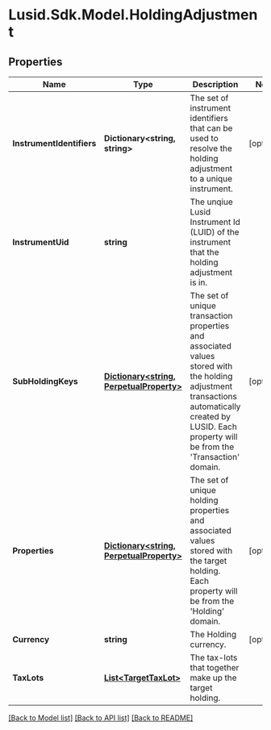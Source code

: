 
# Lusid.Sdk.Model.HoldingAdjustment

## Properties

Name | Type | Description | Notes
------------ | ------------- | ------------- | -------------
**InstrumentIdentifiers** | **Dictionary&lt;string, string&gt;** | The set of instrument identifiers that can be used to resolve the holding adjustment to a unique instrument. | [optional] 
**InstrumentUid** | **string** | The unqiue Lusid Instrument Id (LUID) of the instrument that the holding adjustment is in. | 
**SubHoldingKeys** | [**Dictionary&lt;string, PerpetualProperty&gt;**](PerpetualProperty.md) | The set of unique transaction properties and associated values stored with the holding adjustment transactions automatically created by LUSID. Each property will be from the &#39;Transaction&#39; domain. | [optional] 
**Properties** | [**Dictionary&lt;string, PerpetualProperty&gt;**](PerpetualProperty.md) | The set of unique holding properties and associated values stored with the target holding. Each property will be from the &#39;Holding&#39; domain. | [optional] 
**Currency** | **string** | The Holding currency. | [optional] 
**TaxLots** | [**List&lt;TargetTaxLot&gt;**](TargetTaxLot.md) | The tax-lots that together make up the target holding. | 

[[Back to Model list]](../README.md#documentation-for-models)
[[Back to API list]](../README.md#documentation-for-api-endpoints)
[[Back to README]](../README.md)

